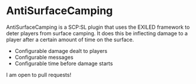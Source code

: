 # AntiSurfaceCamping
AntiSurfaceCamping is a SCP:SL plugin that uses the EXILED framework to deter players from surface camping.
It does this be inflecting damage to a player after a certain amount of time on the surface.

- Configurable damage dealt to players
- Configurable messages
- Configurable time before damage starts

I am open to pull requests!
